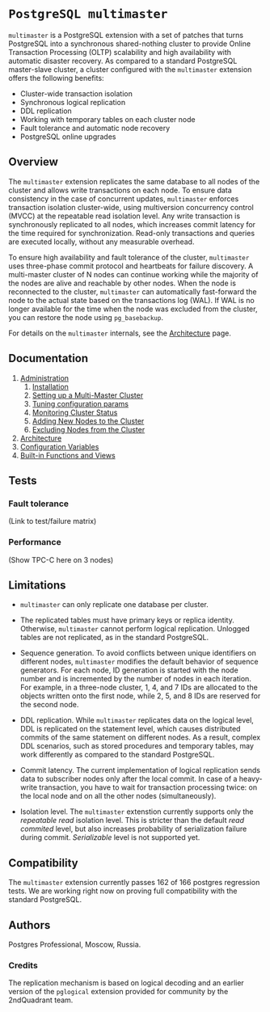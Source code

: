 # `PostgreSQL multimaster`

`multimaster` is a PostgreSQL extension with a set of patches that turns PostgreSQL into a synchronous shared-nothing cluster to provide Online Transaction Processing (OLTP) scalability and high availability with automatic disaster recovery. As compared to a standard PostgreSQL master-slave cluster, a cluster configured with the `multimaster` extension offers the following benefits:

* Cluster-wide transaction isolation
* Synchronous logical replication 
* DDL replication
* Working with temporary tables on each cluster node
* Fault tolerance and automatic node recovery
* PostgreSQL online upgrades

## Overview

The `multimaster` extension replicates the same database to all nodes of the cluster and allows write transactions on each node. To ensure data consistency in the case of concurrent updates, `multimaster` enforces transaction isolation cluster-wide, using multiversion concurrency control (MVCC) at the repeatable read isolation level. Any write transaction is synchronously replicated to all nodes, which increases commit latency for the time required for synchronization. Read-only transactions and queries are executed locally, without any measurable overhead.  

To ensure high availability and fault tolerance of the cluster, `multimaster` uses three-phase commit protocol and heartbeats for failure discovery. A multi-master cluster of N nodes can continue working while the majority of the nodes are alive and reachable by other nodes. When the node is reconnected to the cluster, `multimaster` can automatically fast-forward the node to the actual state based on the transactions log (WAL). If WAL is no longer available for the time when the node was excluded from the cluster, you can restore the node using `pg_basebackup`.

For details on the `multimaster` internals, see the [Architecture](/contrib/mmts/doc/architecture.md) page.

## Documentation

1. [Administration](doc/administration.md)
    1. [Installation](doc/administration.md#installation)
    1. [Setting up a Multi-Master Cluster](doc/administration.md#setting-up-a-multi-master-cluster)
    1. [Tuning configuration params](doc/administration.md#tuning-configuration-parameters)
    1. [Monitoring Cluster Status](doc/administration.md#monitoring-cluster-status)
    1. [Adding New Nodes to the Cluster](doc/administration.md#adding-new-nodes-to-the-cluster)
    1. [Excluding Nodes from the Cluster](doc/administration.md#excluding-nodes-from-the-cluster)
1. [Architecture](doc/architecture.md)
1. [Configuration Variables](doc/configuration.md)
1. [Built-in Functions and Views](doc/functions.md)


## Tests

### Fault tolerance

(Link to test/failure matrix)

### Performance

(Show TPC-C here on 3 nodes)


## Limitations

* `multimaster` can only replicate one database per cluster.

* The replicated tables must have primary keys or replica identity. Otherwise, `multimaster` cannot perform logical replication. Unlogged tables are not replicated, as in the standard PostgreSQL.

* Sequence generation. 
To avoid conflicts between unique identifiers on different nodes, `multimaster` modifies the default behavior of sequence generators. For each node, ID generation is started with the node number and is incremented by the number of nodes in each iteration. For example, in a three-node cluster, 1, 4, and 7 IDs are allocated to the objects written onto the first node, while 2, 5, and 8 IDs are reserved for the second node. 

* DDL replication.
While `multimaster` replicates data on the logical level, DDL is replicated on the statement level, which causes distributed commits of the same statement on different nodes. As a result, complex DDL scenarios, such as stored procedures and temporary tables, may work differently as compared to the standard PostgreSQL. 

* Commit latency.
The current implementation of logical replication sends data to subscriber nodes only after the local commit. In case of a heavy-write transaction, you have to wait for transaction processing twice: on the local node and on all the other nodes (simultaneously). 

* Isolation level.
The `multimaster` extenstion currently supports only the _repeatable_ _read_ isolation level. This is stricter than the default _read_ _commited_ level, but also increases probability of serialization failure during commit. _Serializable_ level is not supported yet.


## Compatibility 
The `multimaster` extension currently passes 162 of 166 postgres regression tests. We are working right now on proving full compatibility with the standard PostgreSQL. 

## Authors

Postgres Professional, Moscow, Russia. 

### Credits
The replication mechanism is based on logical decoding and an earlier version of the `pglogical` extension provided for community by the 2ndQuadrant team.
